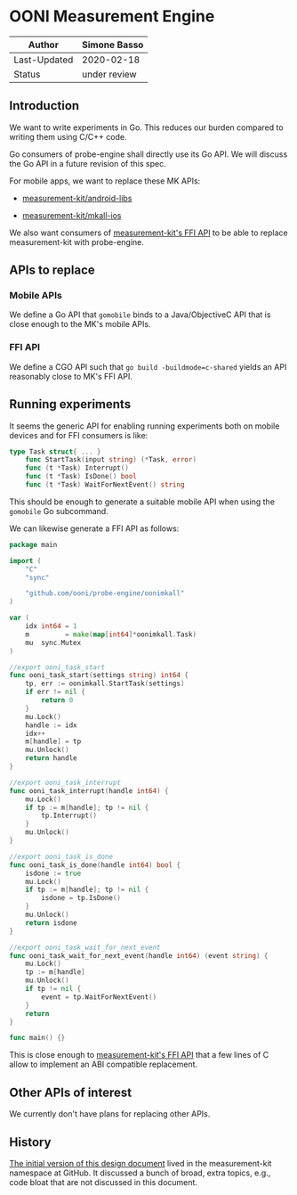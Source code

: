 # OONI Measurement Engine

| Author			 | Simone Basso |
|--------------|--------------|
| Last-Updated | 2020-02-18	 |
| Status			 | under review |

## Introduction

We want to write experiments in Go. This reduces our burden
compared to writing them using C/C++ code.

Go consumers of probe-engine shall directly use its Go API. We
will discuss the Go API in a future revision of this spec.

For mobile apps, we want to replace these MK APIs:

- [measurement-kit/android-libs](https://github.com/measurement-kit/android-libs)

- [measurement-kit/mkall-ios](https://github.com/measurement-kit/mkall-ios)

We also want consumers of [measurement-kit's FFI API](https://git.io/Jv4Rv)
to be able to replace measurement-kit with probe-engine.

## APIs to replace

### Mobile APIs

We define a Go API that `gomobile` binds to a Java/ObjectiveC
API that is close enough to the MK's mobile APIs.

### FFI API

We define a CGO API such that `go build -buildmode=c-shared`
yields an API reasonably close to MK's FFI API.

## Running experiments

It seems the generic API for enabling running experiments both on
mobile devices and for FFI consumers is like:

```Go
type Task struct{ ... }
	func StartTask(input string) (*Task, error)
	func (t *Task) Interrupt()
	func (t *Task) IsDone() bool
	func (t *Task) WaitForNextEvent() string
```

This should be enough to generate a suitable mobile API when
using the `gomobile` Go subcommand.

We can likewise generate a FFI API as follows:

```Go
package main

import (
	"C"
	"sync"

	"github.com/ooni/probe-engine/oonimkall"
)

var (
	idx int64 = 1
	m         = make(map[int64]*oonimkall.Task)
	mu  sync.Mutex
)

//export ooni_task_start
func ooni_task_start(settings string) int64 {
	tp, err := oonimkall.StartTask(settings)
	if err != nil {
		return 0
	}
	mu.Lock()
	handle := idx
	idx++
	m[handle] = tp
	mu.Unlock()
	return handle
}

//export ooni_task_interrupt
func ooni_task_interrupt(handle int64) {
	mu.Lock()
	if tp := m[handle]; tp != nil {
		tp.Interrupt()
	}
	mu.Unlock()
}

//export ooni_task_is_done
func ooni_task_is_done(handle int64) bool {
	isdone := true
	mu.Lock()
	if tp := m[handle]; tp != nil {
		isdone = tp.IsDone()
	}
	mu.Unlock()
	return isdone
}

//export ooni_task_wait_for_next_event
func ooni_task_wait_for_next_event(handle int64) (event string) {
	mu.Lock()
	tp := m[handle]
	mu.Unlock()
	if tp != nil {
		event = tp.WaitForNextEvent()
	}
	return
}

func main() {}
```

This is close enough to [measurement-kit's FFI API](https://git.io/Jv4Rv) that
a few lines of C allow to implement an ABI compatible replacement.

## Other APIs of interest

We currently don't have plans for replacing other APIs.

## History

[The initial version of this design document](
https://github.com/measurement-kit/engine/blob/master/DESIGN.md)
lived in the measurement-kit namespace at GitHub. It discussed
a bunch of broad, extra topics, e.g., code bloat that are not
discussed in this document.
